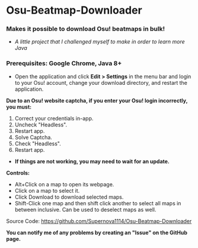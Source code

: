 # Osu-Beatmap-Downloader
### Makes it possible to download Osu! beatmaps in bulk!


* *A little project that I challenged myself to make in order to learn more Java*

### Prerequisites: Google Chrome, Java 8+

* Open the application and click **Edit > Settings** in the menu bar and login to your Osu! account, change your download directory,
and restart the application.

**Due to an Osu! website captcha, if you enter your Osu! login incorrectly, you must:**
1. Correct your credentials in-app.
2. Uncheck "Headless".
3. Restart app.
4. Solve Captcha.
5. Check "Headless".
6. Restart app.

* **If things are not working, you may need to wait for an update.**

**Controls:**
* Alt+Click on a map to open its webpage.
* Click on a map to select it.
* Click Download to download selected maps.
* Shift-Click one map and then shift click another to select
all maps in between inclusive. Can be used to deselect maps as well.

Source Code: https://github.com/Supernova1114/Osu-Beatmap-Downloader

**You can notify me of any problems by creating an "Issue" on the GitHub page.**
